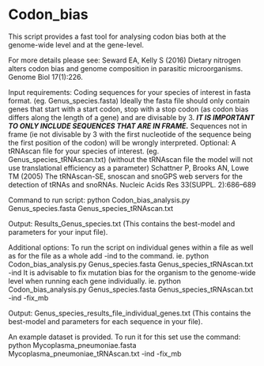 # Codon_bias
This script provides a fast tool for analysing codon bias both at the genome-wide level and at the gene-level.

For more details please see:
Seward EA, Kelly S (2016) Dietary nitrogen alters codon bias and genome composition in parasitic microorganisms. Genome Biol 17(1):226.

Input requirements:
Coding sequences for your species of interest in fasta format. (eg. Genus_species.fasta)
Ideally the fasta file should only contain genes that start with a start codon, stop with a stop codon (as codon bias differs along the length of a gene) and are divisable by 3. 
***IT IS IMPORTANT TO ONLY INCLUDE SEQUENCES THAT ARE IN FRAME.***
Sequences not in frame (ie not divisable by 3 with the first nucleotide of the sequence being the first position of the codon) will be wrongly interpreted.
Optional:
A tRNAscan file for your species of interest. (eg. Genus_species_tRNAscan.txt)
(without the tRNAscan file the model will not use translational efficiency as a parameter)
Schattner P, Brooks AN, Lowe TM (2005) The tRNAscan-SE, snoscan and snoGPS web servers for the detection of tRNAs and snoRNAs. Nucleic Acids Res 33(SUPPL. 2):686–689

Command to run script:
python Codon_bias_analysis.py Genus_species.fasta Genus_species_tRNAscan.txt

Output:
Results_Genus_species.txt (This contains the best-model and parameters for your input file).

Additional options:
To run the script on individual genes within a file as well as for the file as a whole add -ind to the command. 
ie. python Codon_bias_analysis.py Genus_species.fasta Genus_species_tRNAscan.txt -ind
It is advisable to fix mutation bias for the organism to the genome-wide level when running each gene individually.
ie. python Codon_bias_analysis.py Genus_species.fasta Genus_species_tRNAscan.txt -ind -fix_mb

Output:
Genus_species_results_file_individual_genes.txt (This contains the best-model and parameters for each sequence in your file).

An example dataset is provided. To run it for this set use the command:
python Mycoplasma_pneumoniae.fasta Mycoplasma_pneumoniae_tRNAscan.txt -ind -fix_mb


